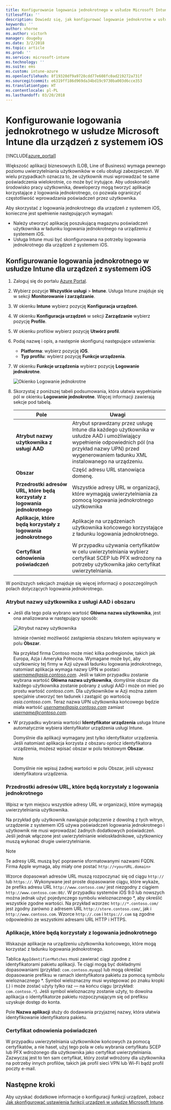 ```yaml
---
title: Konfigurowanie logowania jednokrotnego w usłudze Microsoft Intune dla urządzeń z systemem iOS
titlesuffix: ''
description: Dowiedz się, jak konfigurować logowanie jednokrotne w usłudze Microsoft Intune dla urządzeń z systemem iOS.
keywords: ''
author: vhorne
ms.author: victorh
manager: dougeby
ms.date: 3/2/2018
ms.topic: article
ms.prod: ''
ms.service: microsoft-intune
ms.technology: ''
ms.suite: ems
ms.custom: intune-azure
ms.openlocfilehash: 8f19320df9a9728cdd77e608fc0ad219272a731f
ms.sourcegitcommit: e6319ff186d969da34bd19c9730ba003d6cce353
ms.translationtype: HT
ms.contentlocale: pl-PL
ms.lasthandoff: 03/20/2018
---
```

# <a name="configure-microsoft-intune-for-ios-device-single-sign-on"></a>Konfigurowanie logowania jednokrotnego w usłudze Microsoft Intune dla urządzeń z systemem iOS

[!INCLUDE[azure_portal](./includes/azure_portal.md)]

Większość aplikacji biznesowych (LOB, Line of Business) wymaga pewnego poziomu uwierzytelniania użytkowników w celu obsługi zabezpieczeń. W wielu przypadkach oznacza to, że użytkownik musi wprowadzać te same poświadczenia wielokrotnie, co może być irytujące. Aby udoskonalić środowisko pracy użytkownika, deweloperzy mogą tworzyć aplikacje korzystające z logowania jednokrotnego, co pozwala ograniczyć częstotliwość wprowadzania poświadczeń przez użytkownika.

Aby skorzystać z logowania jednokrotnego dla urządzeń z systemem iOS, konieczne jest spełnienie następujących wymagań:

- Należy utworzyć aplikację poszukującą magazynu poświadczeń użytkownika w ładunku logowania jednokrotnego na urządzeniu z systemem iOS.
- Usługa Intune musi być skonfigurowana na potrzeby logowania jednokrotnego dla urządzeń z systemem iOS.

## <a name="to-configure-intune-for-ios-device-single-sign-on"></a>Konfigurowanie logowania jednokrotnego w usłudze Intune dla urządzeń z systemem iOS


1. Zaloguj się do portalu [Azure Portal](https://portal.azure.com).
2. Wybierz pozycje **Wszystkie usługi** > **Intune**. Usługa Intune znajduje się w sekcji **Monitorowanie i zarządzanie**.
3. W okienku **Intune** wybierz pozycję **Konfiguracja urządzeń**.
4. W okienku **Konfiguracja urządzeń** w sekcji **Zarządzanie** wybierz pozycję **Profile**.
5. W okienku profilów wybierz pozycję **Utwórz profil**.
6. Podaj nazwę i opis, a następnie skonfiguruj następujące ustawienia:
   - **Platforma**: wybierz pozycję **iOS**.
   - **Typ profilu**: wybierz pozycję **Funkcje urządzenia**.
7. W okienku **Funkcje urządzenia** wybierz pozycję **Logowanie jednokrotne**.

   ![Okienko Logowanie jednokrotne](./media/sso-blade.png)

8. Skorzystaj z poniższej tabeli podsumowania, która ułatwia wypełnianie pól w okienku **Logowanie jednokrotne**. Więcej informacji zawierają sekcje pod tabelą.

   |Pole  |Uwagi|
   |---------|---------|
   |**Atrybut nazwy użytkownika z usługi AAD**|Atrybut sprawdzany przez usługę Intune dla każdego użytkownika w usłudze AAD i umożliwiający wypełnienie odpowiednich pól (na przykład nazwy UPN) przed wygenerowaniem ładunku XML instalowanego na urządzeniu.|
   |**Obszar**|Część adresu URL stanowiąca domenę.|
   |**Przedrostki adresów URL, które będą korzystały z logowania jednokrotnego**|Wszystkie adresy URL w organizacji, które wymagają uwierzytelniania za pomocą logowania jednokrotnego użytkownika|
   |**Aplikacje, które będą korzystały z logowania jednokrotnego**|Aplikacje na urządzeniach użytkownika końcowego korzystające z ładunku logowania jednokrotnego.|
   |**Certyfikat odnowienia poświadczeń**|W przypadku używania certyfikatów w celu uwierzytelniania wybierz certyfikat SCEP lub PFX wdrożony na potrzeby użytkownika jako certyfikat uwierzytelniania.|

W poniższych sekcjach znajduje się więcej informacji o poszczególnych polach dotyczących logowania jednokrotnego.

### <a name="username-attribute-from-aad-and-realm"></a>Atrybut nazwy użytkownika z usługi AAD i obszaru

- Jeśli dla tego pola wybrano wartość **Główna nazwa użytkownika**, jest ona analizowana w następujący sposób:

   ![Atrybut nazwy użytkownika](media/User-name-attribute.png)

   Istnieje również możliwość zastąpienia obszaru tekstem wpisywany w polu **Obszar**.

   Na przykład firma Contoso może mieć kilka podregionów, takich jak Europa, Azja i Ameryka Północna. Wymagane może być, aby użytkownicy tej firmy w Azji używali ładunku logowania jednokrotnego, natomiast aplikacja wymaga nazwy UPN w postaci *username@asia.contoso.com*. Jeśli w takim przypadku zostanie wybrana wartość **Główna nazwa użytkownika**, domyślnie obszar dla każdego użytkownika zostanie pobrany z usługi AAD i może on mieć po prostu wartość *contoso.com*. Dla użytkowników w Azji można zatem specjalnie utworzyć ten ładunek i zastąpić go wartością *asia.contoso.com*. Teraz nazwa UPN użytkownika końcowego będzie miała wartość *username@asia.contoso.com* zamiast *username@contoso.com*.

- W przypadku wybrania wartości **Identyfikator urządzenia** usługa Intune automatycznie wybiera identyfikator urządzenia usługi Intune.

   Domyślnie dla aplikacji wymagany jest tylko identyfikator urządzenia. Jeśli natomiast aplikacja korzysta z obszaru oprócz identyfikatora urządzenia, możesz wpisać obszar w polu tekstowym **Obszar**.

   > [!NOTE]
   > Domyślnie nie wpisuj żadnej wartości w polu Obszar, jeśli używasz identyfikatora urządzenia.

### <a name="url-prefixes-that-will-use-single-sign-on"></a>Przedrostki adresów URL, które będą korzystały z logowania jednokrotnego

Wpisz w tym miejscu wszystkie adresy URL w organizacji, które wymagają uwierzytelniania użytkownika.

Na przykład gdy użytkownik nawiązuje połączenie z dowolną z tych witryn, urządzenie z systemem iOS używa poświadczeń logowania jednokrotnego i użytkownik nie musi wprowadzać żadnych dodatkowych poświadczeń. Jeśli jednak włączone jest uwierzytelnianie wieloskładnikowe, użytkownicy muszą wykonać drugie uwierzytelnianie.

> [!NOTE]
> Te adresy URL muszą być poprawnie sformatowanymi nazwami FQDN. Firma Apple wymaga, aby miały one postać `http://<yourURL.domain>`

Wzorce dopasowań adresów URL muszą rozpoczynać się od ciągu `http://` lub `https://`. Wykonywane jest proste dopasowanie ciągu, które wykaże, że prefiks adresu URL `http://www.contoso.com/` jest niezgodny z ciągiem `http://www.contoso.com:80/`. W przypadku systemów iOS 9.0 lub nowszych można jednak użyć pojedynczego symbolu wieloznacznego \*, aby określić wszystkie zgodne wartości. Na przykład wzorzec `http://*.contoso.com/` jest zgodny zarówno z adresem URL `http://store.contoso.com/`, jak i `http://www.contoso.com`.
Wzorce `http://.com` i `https://.com` są zgodne odpowiednio ze wszystkimi adresami URL HTTP i HTTPS.

### <a name="apps-that-will-use-single-sign-on"></a>Aplikacje, które będą korzystały z logowania jednokrotnego

Wskazuje aplikacje na urządzeniu użytkownika końcowego, które mogą korzystać z ładunku logowania jednokrotnego.

Tablica `AppIdentifierMatches` musi zawierać ciągi zgodne z identyfikatorami pakietu aplikacji. Te ciągi mogą być dokładnymi dopasowaniami (przykład: `com.contoso.myapp`) lub mogą określać dopasowanie prefiksu w ramach identyfikatora pakietu za pomocą symbolu wieloznacznego \*. Symbol wieloznaczny musi występować po znaku kropki (.) i może zostać użyty tylko raz — na końcu ciągu (przykład: `com.contoso.*`). Jeśli symbol wieloznaczny zostanie użyty, to dowolna aplikacja o identyfikatorze pakietu rozpoczynającym się od prefiksu uzyskuje dostęp do konta.

Pole **Nazwa aplikacji** służy do dodawania przyjaznej nazwy, która ułatwia identyfikowanie identyfikatora pakietu.

### <a name="credential-renewal-certificate"></a>Certyfikat odnowienia poświadczeń

W przypadku uwierzytelniania użytkowników końcowych za pomocą certyfikatów, a nie haseł, użyj tego pola w celu wybrania certyfikatu SCEP lub PFX wdrożonego dla użytkownika jako certyfikat uwierzytelniania. Zazwyczaj jest to ten sam certyfikat, który został wdrożony dla użytkownika na potrzeby innych profilów, takich jak profil sieci VPN lub Wi-Fi bądź profil poczty e-mail.

## <a name="next-steps"></a>Następne kroki

Aby uzyskać dodatkowe informacje o konfiguracji funkcji urządzeń, zobacz [Jak skonfigurować ustawienia funkcji urządzeń w usłudze Microsoft Intune](device-features-configure.md).
